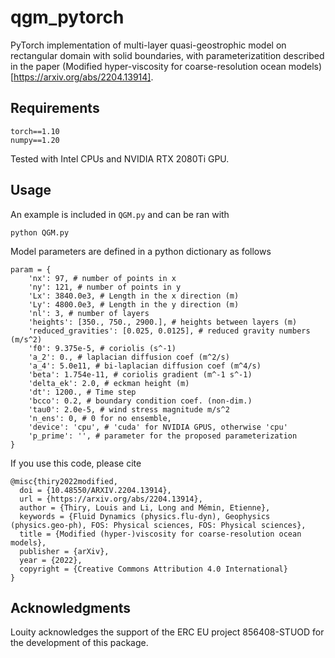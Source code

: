 # qgm_pytorch

PyTorch implementation of multi-layer quasi-geostrophic model on rectangular domain with solid boundaries, with parameterizatition described in the paper (Modified hyper-viscosity for coarse-resolution ocean models)[https://arxiv.org/abs/2204.13914].

## Requirements

```
torch==1.10
numpy==1.20
```
Tested with Intel CPUs and NVIDIA RTX 2080Ti GPU.

## Usage

An example is included in `QGM.py` and can be ran with
```
python QGM.py
```
Model parameters are defined in a python dictionary as follows
```
param = {
    'nx': 97, # number of points in x
    'ny': 121, # number of points in y
    'Lx': 3840.0e3, # Length in the x direction (m)
    'Ly': 4800.0e3, # Length in the y direction (m)
    'nl': 3, # number of layers
    'heights': [350., 750., 2900.], # heights between layers (m)
    'reduced_gravities': [0.025, 0.0125], # reduced gravity numbers (m/s^2)
    'f0': 9.375e-5, # coriolis (s^-1)
    'a_2': 0., # laplacian diffusion coef (m^2/s)
    'a_4': 5.0e11, # bi-laplacian diffusion coef (m^4/s)
    'beta': 1.754e-11, # coriolis gradient (m^-1 s^-1)
    'delta_ek': 2.0, # eckman height (m)
    'dt': 1200., # Time step
    'bcco': 0.2, # boundary condition coef. (non-dim.)
    'tau0': 2.0e-5, # wind stress magnitude m/s^2
    'n_ens': 0, # 0 for no ensemble,
    'device': 'cpu', # 'cuda' for NVIDIA GPUS, otherwise 'cpu'
    'p_prime': '', # parameter for the proposed parameterization
}
```
If you use this code, please cite
```
@misc{thiry2022modified,
  doi = {10.48550/ARXIV.2204.13914},
  url = {https://arxiv.org/abs/2204.13914},
  author = {Thiry, Louis and Li, Long and Mémin, Etienne},
  keywords = {Fluid Dynamics (physics.flu-dyn), Geophysics (physics.geo-ph), FOS: Physical sciences, FOS: Physical sciences},
  title = {Modified (hyper-)viscosity for coarse-resolution ocean models},
  publisher = {arXiv},
  year = {2022},
  copyright = {Creative Commons Attribution 4.0 International}
}
```

## Acknowledgments

Louity acknowledges the support of the ERC EU project 856408-STUOD for the development of this package.
